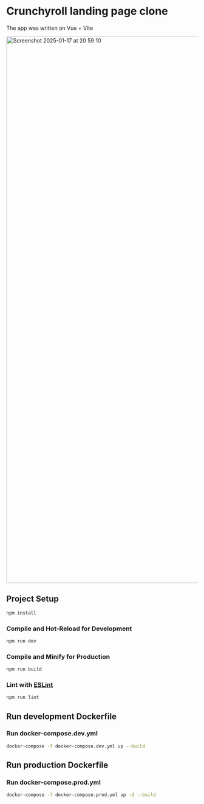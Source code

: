# Crunchyroll landing page clone

The app was written on Vue + Vite

<img width="1440" alt="Screenshot 2025-01-17 at 20 59 10" src="https://github.com/user-attachments/assets/924bca5e-44da-4472-a136-319251b6628b" />

## Project Setup

```sh
npm install
```

### Compile and Hot-Reload for Development

```sh
npm run dev
```

### Compile and Minify for Production

```sh
npm run build
```

### Lint with [ESLint](https://eslint.org/)

```sh
npm run lint
```

## Run development Dockerfile

### Run docker-compose.dev.yml

```sh
docker-compose -f docker-compose.dev.yml up --build
```

## Run production Dockerfile

### Run docker-compose.prod.yml

```sh
docker-compose -f docker-compose.prod.yml up -d --build
```
